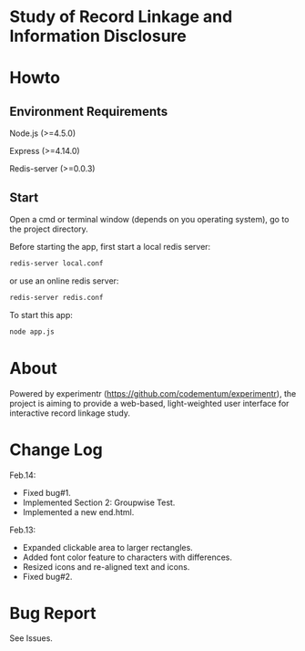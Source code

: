 Study of Record Linkage and Information Disclosure
================
# Howto
## Environment Requirements

  Node.js (>=4.5.0)

  Express (>=4.14.0)

  Redis-server (>=0.0.3)

## Start
Open a cmd or terminal window (depends on you operating system), go to the project directory.

Before starting the app, first start a local redis server:
```sh
redis-server local.conf
```
or use an online redis server:
```sh
redis-server redis.conf
```
To start this app:
```sh
node app.js
```
# About
Powered by experimentr (https://github.com/codementum/experimentr), the project is aiming to provide a web-based, light-weighted user interface for interactive record linkage study.

# Change Log
Feb.14:
* Fixed bug#1.
* Implemented Section 2: Groupwise Test.
* Implemented a new end.html.

Feb.13:
* Expanded clickable area to larger rectangles.
* Added font color feature to characters with differences.
* Resized icons and re-aligned text and icons.
* Fixed bug#2.

# Bug Report
See Issues.

